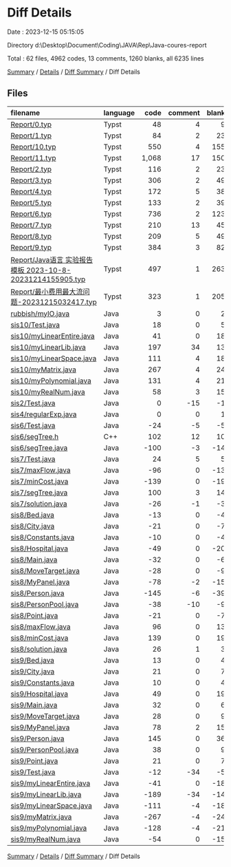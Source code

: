 # Diff Details

Date : 2023-12-15 05:15:05

Directory d:\\Desktop\\Document\\Coding\\JAVA\\Rep\\Java-coures-report

Total : 62 files,  4962 codes, 13 comments, 1260 blanks, all 6235 lines

[Summary](results.md) / [Details](details.md) / [Diff Summary](diff.md) / Diff Details

## Files
| filename | language | code | comment | blank | total |
| :--- | :--- | ---: | ---: | ---: | ---: |
| [Report/0.typ](/Report/0.typ) | Typst | 48 | 4 | 9 | 61 |
| [Report/1.typ](/Report/1.typ) | Typst | 84 | 2 | 23 | 109 |
| [Report/10.typ](/Report/10.typ) | Typst | 550 | 4 | 155 | 709 |
| [Report/11.typ](/Report/11.typ) | Typst | 1,068 | 17 | 150 | 1,235 |
| [Report/2.typ](/Report/2.typ) | Typst | 116 | 2 | 23 | 141 |
| [Report/3.typ](/Report/3.typ) | Typst | 306 | 2 | 49 | 357 |
| [Report/4.typ](/Report/4.typ) | Typst | 172 | 5 | 38 | 215 |
| [Report/5.typ](/Report/5.typ) | Typst | 133 | 2 | 39 | 174 |
| [Report/6.typ](/Report/6.typ) | Typst | 736 | 2 | 123 | 861 |
| [Report/7.typ](/Report/7.typ) | Typst | 210 | 13 | 45 | 268 |
| [Report/8.typ](/Report/8.typ) | Typst | 209 | 5 | 49 | 263 |
| [Report/9.typ](/Report/9.typ) | Typst | 384 | 3 | 82 | 469 |
| [Report/Java语言 实验报告模板 2023-10-8-20231214155905.typ](/Report/Java%E8%AF%AD%E8%A8%80%20%E5%AE%9E%E9%AA%8C%E6%8A%A5%E5%91%8A%E6%A8%A1%E6%9D%BF%202023-10-8-20231214155905.typ) | Typst | 497 | 1 | 263 | 761 |
| [Report/最小费用最大流问题-20231215032417.typ](/Report/%E6%9C%80%E5%B0%8F%E8%B4%B9%E7%94%A8%E6%9C%80%E5%A4%A7%E6%B5%81%E9%97%AE%E9%A2%98-20231215032417.typ) | Typst | 323 | 1 | 205 | 529 |
| [rubbish/myIO.java](/rubbish/myIO.java) | Java | 3 | 0 | 2 | 5 |
| [sis10/Test.java](/sis10/Test.java) | Java | 18 | 0 | 5 | 23 |
| [sis10/myLinearEntire.java](/sis10/myLinearEntire.java) | Java | 41 | 0 | 18 | 59 |
| [sis10/myLinearLib.java](/sis10/myLinearLib.java) | Java | 197 | 34 | 13 | 244 |
| [sis10/myLinearSpace.java](/sis10/myLinearSpace.java) | Java | 111 | 4 | 18 | 133 |
| [sis10/myMatrix.java](/sis10/myMatrix.java) | Java | 267 | 4 | 24 | 295 |
| [sis10/myPolynomial.java](/sis10/myPolynomial.java) | Java | 131 | 4 | 21 | 156 |
| [sis10/myRealNum.java](/sis10/myRealNum.java) | Java | 58 | 3 | 15 | 76 |
| [sis2/Test.java](/sis2/Test.java) | Java | 0 | -15 | -1 | -16 |
| [sis4/regularExp.java](/sis4/regularExp.java) | Java | 0 | 0 | 1 | 1 |
| [sis6/Test.java](/sis6/Test.java) | Java | -24 | -5 | -5 | -34 |
| [sis6/segTree.h](/sis6/segTree.h) | C++ | 102 | 12 | 10 | 124 |
| [sis6/segTree.java](/sis6/segTree.java) | Java | -100 | -3 | -14 | -117 |
| [sis7/Test.java](/sis7/Test.java) | Java | 24 | 5 | 5 | 34 |
| [sis7/maxFlow.java](/sis7/maxFlow.java) | Java | -96 | 0 | -13 | -109 |
| [sis7/minCost.java](/sis7/minCost.java) | Java | -139 | 0 | -19 | -158 |
| [sis7/segTree.java](/sis7/segTree.java) | Java | 100 | 3 | 14 | 117 |
| [sis7/solution.java](/sis7/solution.java) | Java | -26 | -1 | -3 | -30 |
| [sis8/Bed.java](/sis8/Bed.java) | Java | -13 | 0 | -4 | -17 |
| [sis8/City.java](/sis8/City.java) | Java | -21 | 0 | -7 | -28 |
| [sis8/Constants.java](/sis8/Constants.java) | Java | -10 | 0 | -4 | -14 |
| [sis8/Hospital.java](/sis8/Hospital.java) | Java | -49 | 0 | -20 | -69 |
| [sis8/Main.java](/sis8/Main.java) | Java | -32 | 0 | -6 | -38 |
| [sis8/MoveTarget.java](/sis8/MoveTarget.java) | Java | -28 | 0 | -9 | -37 |
| [sis8/MyPanel.java](/sis8/MyPanel.java) | Java | -78 | -2 | -15 | -95 |
| [sis8/Person.java](/sis8/Person.java) | Java | -145 | -6 | -39 | -190 |
| [sis8/PersonPool.java](/sis8/PersonPool.java) | Java | -38 | -10 | -9 | -57 |
| [sis8/Point.java](/sis8/Point.java) | Java | -21 | 0 | -7 | -28 |
| [sis8/maxFlow.java](/sis8/maxFlow.java) | Java | 96 | 0 | 13 | 109 |
| [sis8/minCost.java](/sis8/minCost.java) | Java | 139 | 0 | 19 | 158 |
| [sis8/solution.java](/sis8/solution.java) | Java | 26 | 1 | 3 | 30 |
| [sis9/Bed.java](/sis9/Bed.java) | Java | 13 | 0 | 4 | 17 |
| [sis9/City.java](/sis9/City.java) | Java | 21 | 0 | 7 | 28 |
| [sis9/Constants.java](/sis9/Constants.java) | Java | 10 | 0 | 4 | 14 |
| [sis9/Hospital.java](/sis9/Hospital.java) | Java | 49 | 0 | 19 | 68 |
| [sis9/Main.java](/sis9/Main.java) | Java | 32 | 0 | 6 | 38 |
| [sis9/MoveTarget.java](/sis9/MoveTarget.java) | Java | 28 | 0 | 9 | 37 |
| [sis9/MyPanel.java](/sis9/MyPanel.java) | Java | 78 | 2 | 15 | 95 |
| [sis9/Person.java](/sis9/Person.java) | Java | 145 | 0 | 36 | 181 |
| [sis9/PersonPool.java](/sis9/PersonPool.java) | Java | 38 | 0 | 9 | 47 |
| [sis9/Point.java](/sis9/Point.java) | Java | 21 | 0 | 7 | 28 |
| [sis9/Test.java](/sis9/Test.java) | Java | -12 | -34 | -5 | -51 |
| [sis9/myLinearEntire.java](/sis9/myLinearEntire.java) | Java | -41 | 0 | -18 | -59 |
| [sis9/myLinearLib.java](/sis9/myLinearLib.java) | Java | -189 | -34 | -14 | -237 |
| [sis9/myLinearSpace.java](/sis9/myLinearSpace.java) | Java | -111 | -4 | -18 | -133 |
| [sis9/myMatrix.java](/sis9/myMatrix.java) | Java | -267 | -4 | -24 | -295 |
| [sis9/myPolynomial.java](/sis9/myPolynomial.java) | Java | -128 | -4 | -21 | -153 |
| [sis9/myRealNum.java](/sis9/myRealNum.java) | Java | -54 | 0 | -15 | -69 |

[Summary](results.md) / [Details](details.md) / [Diff Summary](diff.md) / Diff Details